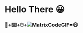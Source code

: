 # Hello There 😀

### 🧑+⌨️+🖱️+![MatrixCodeGIF](https://user-images.githubusercontent.com/70989484/149671646-b1976be3-ca6e-4400-9a4d-c5f51c764fa9.gif)=😄
